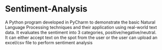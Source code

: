 # Sentiment-Analysis
A Python program developed in PyCharm to demonstrate the basic Natural Language Processing techniques and their application using real-world text data. It evaluates the sentiment into 3 categories, positive/negative/neutral. It can either accept text on the spot from the user or the user can upload an excel/csv file to perform sentiment analysis
